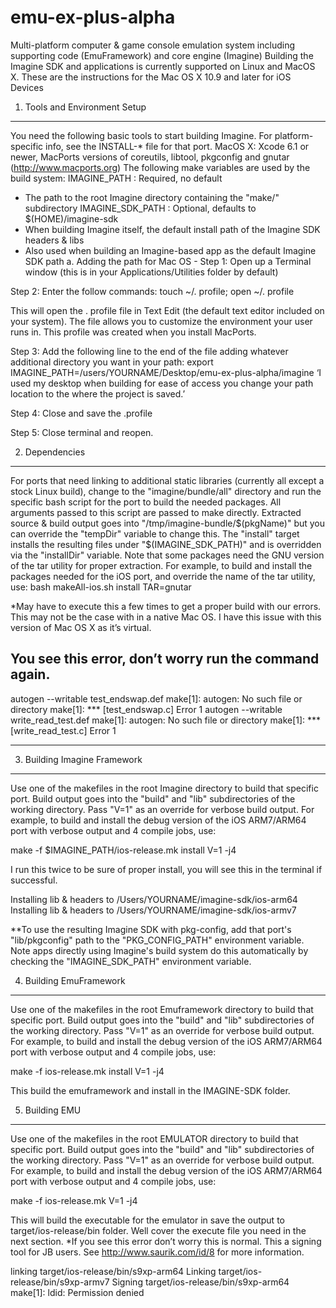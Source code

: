 # emu-ex-plus-alpha
Multi-platform computer &amp; game console emulation system including supporting code (EmuFramework) and core engine (Imagine)
Building the Imagine SDK and applications is currently supported on Linux and MacOS X.
These are the instructions for the Mac OS X 10.9 and later for iOS Devices 

1. Tools and Environment Setup
-----------------------------
You need the following basic tools to start building Imagine. For platform-specific info, see the INSTALL-* file for that port.
MacOS X: Xcode 6.1 or newer, MacPorts versions of coreutils, libtool, pkgconfig and gnutar (http://www.macports.org)
The following make variables are used by the build system:
IMAGINE_PATH : Required, no default
 - The path to the root Imagine directory containing the "make/" subdirectory
IMAGINE_SDK_PATH : Optional, defaults to $(HOME)/imagine-sdk
 - When building Imagine itself, the default install path of the Imagine SDK headers & libs
 - Also used when building an Imagine-based app as the default Imagine SDK path
	a. Adding the path for Mac OS -
	Step 1: Open up a Terminal window (this is in your Applications/Utilities folder by default)

Step 2: Enter the follow commands:
touch ~/. profile; open ~/. profile

This will open the . profile file in Text Edit (the default text editor included on your system). The file allows you to customize the environment your user runs in. This profile was created when you install MacPorts.

Step 3: Add the following line to the end of the file adding whatever additional directory you want in your path:
export  IMAGINE_PATH=/users/YOURNAME/Desktop/emu-ex-plus-alpha/imagine
‘I used my desktop when building for ease of access you change your path location to the where the project is saved.’

Step 4: Close and save the .profile

Step 5:  Close terminal and reopen.

2. Dependencies
-----------------------------
For ports that need linking to additional static libraries (currently all except a stock Linux build), change to the "imagine/bundle/all" directory and run the specific bash script for the port to build the needed packages. All arguments passed to this script are passed to make directly. Extracted source & build output goes into "/tmp/imagine-bundle/$(pkgName)" but you can override the "tempDir" variable to change this. The "install" target installs the resulting files under "$(IMAGINE_SDK_PATH)" and is overridden via the "installDir" variable. Note that some packages need the GNU version of the tar utility for proper extraction.
For example, to build and install the packages needed for the iOS port, and override the name of the tar utility, use:
bash makeAll-ios.sh install TAR=gnutar 

*May have to execute this a few times to get a proper build with our errors. This may not be the case with in a native Mac OS. I have this issue with this version of Mac OS X as it’s virtual. 

You see this error, don’t worry run the command again.
-----------------------------
autogen --writable test_endswap.def
make[1]: autogen: No such file or directory
make[1]: *** [test_endswap.c] Error 1
autogen --writable write_read_test.def
make[1]: autogen: No such file or directory
make[1]: *** [write_read_test.c] Error 1

-----------------------------
3. Building Imagine Framework
-----------------------------
Use one of the makefiles in the root Imagine directory to build that specific port. Build output goes into the "build" and "lib" subdirectories of the working directory. Pass "V=1" as an override for verbose build output. For example, to build and install the debug version of the iOS ARM7/ARM64 port with verbose output and 4 compile jobs, use:

make -f $IMAGINE_PATH/ios-release.mk install V=1 -j4

I run this twice to be sure of proper install, you will see this in the terminal if successful.

Installing lib & headers to /Users/YOURNAME/imagine-sdk/ios-arm64
Installing lib & headers to /Users/YOURNAME/imagine-sdk/ios-armv7

**To use the resulting Imagine SDK with pkg-config, add that port's "lib/pkgconfig" path to the "PKG_CONFIG_PATH" environment variable. Note apps directly using Imagine's build system do this automatically by checking the "IMAGINE_SDK_PATH" environment variable.

4. Building EmuFramework
-----------------------------
Use one of the makefiles in the root Emuframework directory to build that specific port. Build output goes into the "build" and "lib" subdirectories of the working directory. Pass "V=1" as an override for verbose build output. For example, to build and install the debug version of the iOS ARM7/ARM64 port with verbose output and 4 compile jobs, use:

make -f ios-release.mk install V=1 -j4

This build the emuframework and install in the IMAGINE-SDK folder.

5. Building EMU
-----------------------------
Use one of the makefiles in the root EMULATOR directory to build that specific port. Build output goes into the "build" and "lib" subdirectories of the working directory. Pass "V=1" as an override for verbose build output. For example, to build and install the debug version of the iOS ARM7/ARM64 port with verbose output and 4 compile jobs, use:

make -f ios-release.mk V=1 -j4

This will build the executable for the emulator in save the output to target/ios-release/bin folder.
Well cover the execute file you need in the next section.
*If you see this error don’t worry this is normal. This a signing tool for JB users. 
See http://www.saurik.com/id/8 for more information.

linking target/ios-release/bin/s9xp-arm64
Linking target/ios-release/bin/s9xp-armv7
Signing target/ios-release/bin/s9xp-arm64
make[1]: ldid: Permission denied
